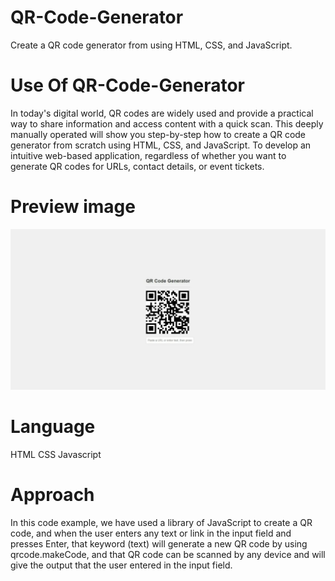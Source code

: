 # QR-Code-Generator
Create a QR code generator from using HTML, CSS, and JavaScript.
# Use Of QR-Code-Generator
In today's digital world, QR codes are widely used and provide a practical way to share information and access content with a quick scan. This deeply manually operated will show you step-by-step how to create a QR code generator from scratch using HTML, CSS, and JavaScript.
To develop an intuitive web-based application, regardless of whether you want to generate QR codes for URLs, contact details, or event tickets.
# Preview image
![alt text](image.png)
# Language
HTML
CSS
Javascript
# Approach
In this code example, we have used a library of JavaScript to create a QR code, and when the user enters any text or link in the input field and presses Enter, that keyword (text) will generate a new QR code by using qrcode.makeCode, and that QR code can be scanned by any device and will give the output that the user entered in the input field.

